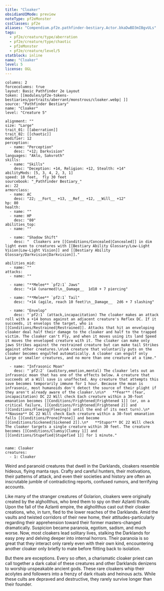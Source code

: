 ```yaml
---
title: "Cloaker"
obsidianUIMode: preview
noteType: pf2eMonster
cssClasses: pf2e
aliases: "Compendium.pf2e.pathfinder-bestiary.Actor.bkaDwBD3mIBgvULs" 
tags:
  - pf2e/creature/type/aberration
  - pf2e/creature/type/chaotic
  - pf2eMonster
  - pf2e/creature/level/5
statblock: inline
name: "Cloaker"
level: 5
license: OGL
---
```


```statblock
columns: 2
forcecolumns: true
layout: Basic Pathfinder 2e Layout
token: [[modules/pf2e-tokens-bestiaries/portraits/aberrant/monstrous/cloaker.webp| ]]
source: "Pathfinder Bestiary"
name: "Cloaker"
level: "Creature 5"

alignment: ""
size: "Large"
trait_01: [[aberration]]
trait_02: [[chaotic]]
modifier: 12
perception:
  - name: "Perception"
    desc: "+12; Darkvision"
languages: "Aklo, Sakvroth"
skills:
  - name: "Skills"
    desc: "Deception: +14, Religion: +12, Stealth: +14"
abilityMods: [5, 3, 4, 2, 3, 1]
speed: 10 feet,  fly 30 feet
sourcebook: "_Pathfinder Bestiary_"
ac: 22
armorclass:
  - name: AC
    desc: "22; __Fort__ +13, __Ref__ +12, __Will__ +12"
hp: 80
health:
  - name: ""
  - name: HP
    desc: "80"
abilities_top:
  - name: ""

  - name: "Shadow Shift"
    desc: "  Cloakers are [[Conditions/Concealed|Concealed]] in dim light even to creatures with [[Bestiary Ability Glossary/Low-Light Vision|Low-Light Vision]] and [[Bestiary Ability Glossary/Darkvision|Darkvision]]."

abilities_mid:
  - name: ""
attacks:
  - name: ""

  - name: "**Melee** `pf2:1` Jaws"
    desc: "+14 (unarmed)\n__Damage__  1d10 + 7 piercing"

  - name: "**Melee** `pf2:1` Tail"
    desc: "+14 (agile, reach 10 feet)\n__Damage__  2d6 + 7 slashing"

  - name: "Envelop"
    desc: "`pf2:1` (attack,incapacitation) The cloaker makes an attack roll with a +14 bonus against an adjacent creature's Reflex DC. If it succeeds, it envelops the target, who is [[Conditions/Restrained|Restrained]]. Attacks that hit an enveloping cloaker deal half their damage to the cloaker and half to the trapped victim. The cloaker can't Fly, and when it moves using its land Speed it moves the enveloped creature with it. The cloaker can make only jaws Strikes against the restrained creature but can make tail Strikes against other creatures.\n\nA creature that voluntarily puts on the cloaker becomes engulfed automatically. A cloaker can engulf only Large or smaller creatures, and no more than one creature at a time."

  - name: "Infrasonic Moan"
    desc: "`pf2:2` (auditory,emotion,mental) The cloaker lets out an infrasonic moan that has one of the effects below. A creature that succeeds at a Will save is unaffected. Any creature that attempts this save becomes temporarily immune for 1 hour. Because the moan is infrasonic, most humanoids don't detect the source of their plight if they aren't already aware of the cloaker.\n\n*   **Fear** (fear, incapacitation) DC 22 Will check Each creature within a 30-foot emanation becomes [[Conditions/Frightened|Frightened 1]] (or, on a critical failure, [[Conditions/Frightened|Frightened 2]] and [[Conditions/Fleeing|Fleeing]] until the end of its next turn).\n*   **Nausea** DC 22 Will check Each creature within a 30-foot emanation falls [[Conditions/Prone|Prone]] and become [[Conditions/Sickened|Sickened 2]].\n*   **Stupor** DC 22 Will check The cloaker targets a single creature within 30 feet. The creature becomes [[Conditions/Clumsy|Clumsy 1]] and [[Conditions/Stupefied|Stupefied 1]] for 1 minute."
 
```

```encounter-table
name: Cloaker
creatures:
  - 1: Cloaker
```



Weird and paranoid creatures that dwell in the Darklands, cloakers resemble hideous, flying manta rays. Crafty and careful hunters, their motivations, their patterns of attack, and even their societies and history are often an inscrutable jumble of contradicting reports, confused rumors, and terrifying accounts.

Like many of the stranger creatures of Golarion, cloakers were originally created by the alghollthus, who bred them to spy on their Azlanti thralls. Upon the fall of the Azlanti empire, the alghollthus cast out their cloaker creations, who, in turn, fled to the lower reaches of the Darklands. Amid the vaults and twisted corridors of their new home, their attitudes-particularly regarding their apprehension toward their former masters-changed dramatically. Suspicion became paranoia, egotism, sadism, and much worse. Now, most cloakers lead solitary lives, stalking the Darklands for easy prey and delving deeper into internal horrors. Their paranoia is so great that they interact only rarely even with their own kind, encountering another cloaker only briefly to mate before flitting back to isolation.

But there are exceptions. Every so often, a charismatic cloaker priest can call together a dark cabal of these creatures and other Darklands denizens to worship unspeakable ancient gods. These rare cloakers whip their acolytes and followers into a frenzy of dark rituals and heinous acts. While these cults are depraved and destructive, they rarely survive longer than their founder.

